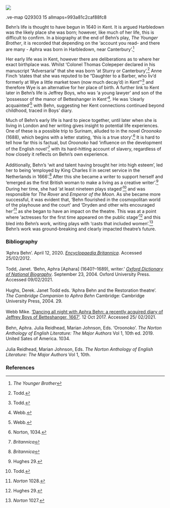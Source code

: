 <a href="https://juncture-digital.org"><img src="https://juncture-digital.org/images/ve-button.png"></a>

<param ve-config title="Aphra Behn (1640? – 1689)" author="Alexa Barrett" layout="vtl" banner="/images/banners/17c.jpg"> 

<param ve-entity eid="Q29303" aliases="Canterbury">
<param ve-entity eid="Q5654535" aliases="Harbledown">
<param ve-entity eid="Q590063" aliases="Wye">
<param ve-entity eid="Q2173192" aliases="Sturry">
<param ve-entity eid="Q4898591" aliases="Betteshanger">

.ve-map Q29303 15
    allmaps=993a81c2caf88fc8

Behn’s life is thought to have begun in 1640 in Kent. It is argued Harbledown was the likely place she was born; however, like much of her life, this is difficult to confirm. In a biography at the end of Behn’s play, _The Younger Brother_, it is recorded that depending on the ‘account you read- and there are many - Aphra was born in Harbledown, near Canterbury’.[^ref1] 
<param ve-image url="https://upload.wikimedia.org/wikipedia/commons/3/30/Aphra_Behn_by_Peter_Lely_ca._1670.jpg" label="Aphra Behn" attribution="Peter Lely, Public domain, via Wikimedia Commons"> 

Her early life was in Kent, however there are deliberations as to where her exact birthplace was. Whilst ‘Colonel Thomas Colepeper declared in his manuscript “Adversaria” that she was born ‘at Sturry or Canterbury’,[^ref2] Anne Finch ‘states that she was reputed to be “Daughter to a Barber, who liv’d formerly at Wye a little market town (now much decay’d) in Kent”’[^ref3] and therefore Wye is an alternative for her place of birth. A further link to Kent later in Behn’s life is Jeffrey Boys, who was ‘a young lawyer’ and son of the ‘possessor of the manor of Betteshanger in Kent’[^ref4]. He was ‘clearly acquainted’[^ref5] with Behn, suggesting her Kent connections continued beyond childhood, traced in Boys’ diary.
<param ve-map center="de6ff48c237af0be" zoom="10">

Much of Behn’s early life is hard to piece together, until later when she is living in London and her writing gives insight to potential life experiences. One of these is a possible trip to Surinam, alluded to in the novel _Oroonoko_ (1688), which begins with a letter stating, ‘this is a true story’.[^ref6] It is hard to tell how far this is factual, but _Oroonoko_ had ‘influence on the development of the English novel’[^ref7] with its hard-hitting account of slavery, regardless of how closely it reflects on Behn’s own experience.
<br><br>
Additionally, Behn’s ‘wit and talent having brought her into high esteem’, led her to being ‘employed by King Charles II in secret service in the Netherlands in 1666’.[^ref8] After this she became a writer to support herself and ‘emerged as the first British woman to make a living as a creative writer’.[^ref9] During her time, she had ‘at least nineteen plays staged’[^ref10] and was responsible for _The Rover_ and _Emperor of the Moon_. As she became more successful, it was evident that, ‘Behn flourished in the cosmopolitan world of the playhouse and the court’ and ‘Dryden and other wits encouraged her’[^ref11] as she began to have an impact on the theatre. This was at a point where ‘actresses for the first time appeared on the public stage’[^ref12] and this bled into Behn’s work, writing plays with ‘casts that included women’.[^ref13] Behn’s work was ground-breaking and clearly impacted theatre’s future.
<param ve-image url="https://upload.wikimedia.org/wikipedia/commons/6/67/Feignd_Curtizans_by_Aphra_Behn_title_page.jpg" label="Feignd Curtizans" attribution="Mrs Aphra Behn, Public domain, via Wikimedia Commons">

### Bibliography

‘Aphra Behn’. April 12, 2020. [_Encyclopaedia Britannica_](https://www.britannica.com/biography/Aphra-Behn). Accessed 25/02/2012.   
<br>
Todd, Janet. ‘Behn, Aphra [Aphara] (1640?–1689), writer.’ [_Oxford Dictionary of National Biography_](https://www.oxforddnb.com/view/10.1093/ref:odnb/9780198614128.001.0001/odnb-9780198614128-e-1961). September 23, 2004. Oxford University Press. Accessed 09/02/2021.   
<br>
Hughs, Derek. Janet Todd eds. ‘Aphra Behn and the Restoration theatre’. _The Cambridge Companion to Aphra Behn_ Cambridge: Cambridge University Press, 2004. 29.   
<br> 
Webb Mike. [‘Dancing all night with Aphra Behn: a recently acquired diary of Jeffrey Boys of Betteshanger, 1667’](https://blogs.bodleian.ox.ac.uk/archivesandmanuscripts/tag/aphra-behn/). 12 Oct 2017. Accessed 25/ 02/2021.  
<br>
Behn, Aphra. Julia Reidhead, Marian Johnson, Eds. ‘Oroonoko’. _The Norton Anthology of English Literature: The Major Authors_ Vol 1, 10th ed. 2019. United Sates of America. 1034.   
<br>
Julia Reidhead, Marian Johnson, Eds. _The Norton Anthology of English Literature: The Major Authors_ Vol 1, 10th.   

### References

[^ref1]: _The Younger Brother_    
[^ref2]: Todd.   
[^ref3]: Todd.   
[^ref4]: Webb.   
[^ref5]: Webb.   
[^ref6]: Norton, 1034.   
[^ref7]: _Britannica_   
[^ref8]: _Britannica_   
[^ref9]: Hughes 29.   
[^ref10]: Todd.   
[^ref11]: _Norton_ 1028.   
[^ref12]: Hughes 29.   
[^ref13]: _Norton_ 1027.  
